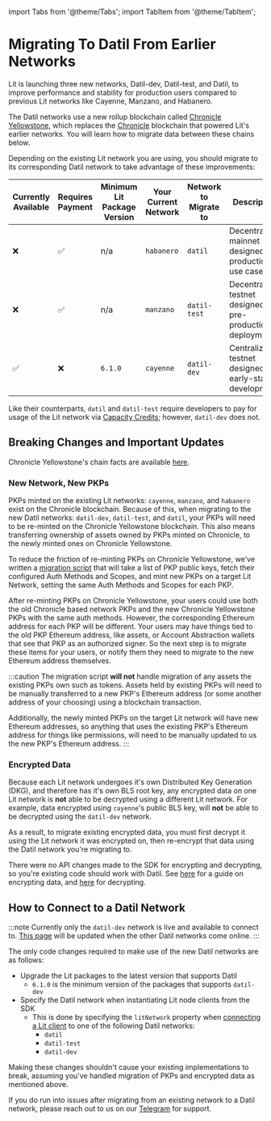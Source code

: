 import Tabs from '@theme/Tabs';
import TabItem from '@theme/TabItem';

# Migrating To Datil From Earlier Networks

Lit is launching three new networks, Datil-dev, Datil-test, and Datil, to improve performance and stability for production users compared to previous Lit networks like Cayenne, Manzano, and Habanero.

The Datil networks use a new rollup blockchain called [Chronicle Yellowstone](./lit-blockchains/chronicle-yellowstone), which replaces the [Chronicle](./lit-blockchains/chronicle) blockchain that powered Lit's earlier networks. You will learn how to migrate data between these chains below.

Depending on the existing Lit network you are using, you should migrate to its corresponding Datil network to take advantage of these improvements:

| Currently Available | Requires Payment | Minimum Lit Package Version | Your Current Network | Network to Migrate to | Description                                                  |
|---------------------|------------------|-----------------------------|----------------------|-----------------------|--------------------------------------------------------------|
| ❌                   | ✅                | n/a                         | `habanero`           | `datil`               | Decentralized mainnet designed for production use cases      |
| ❌                   | ✅                | n/a                         | `manzano`            | `datil-test`          | Decentralized testnet designed for pre-production deployment |
| ✅                   | ❌                | `6.1.0`                     | `cayenne`            | `datil-dev`           | Centralized testnet designed for early-stage development     |

Like their counterparts, `datil` and `datil-test` require developers to pay for usage of the Lit network via [Capacity Credits](../capacity-credits); however, `datil-dev` does not.

## Breaking Changes and Important Updates

Chronicle Yellowstone's chain facts are available [here](./lit-blockchains/chronicle-yellowstone#connecting-to-chronicle-yellowstone).

### New Network, New PKPs

PKPs minted on the existing Lit networks: `cayenne`, `manzano`, and `habanero` exist on the Chronicle blockchain. Because of this, when migrating to the new Datil networks: `datil-dev`, `datil-test`, and `datil`, your PKPs will need to be re-minted on the Chronicle Yellowstone blockchain. This also means transferring ownership of assets owned by PKPs minted on Chronicle, to the newly minted ones on Chronicle Yellowstone.

To reduce the friction of re-minting PKPs on Chronicle Yellowstone, we've written a [migration script](https://github.com/LIT-Protocol/developer-guides-code/tree/wyatt/pkp-migration-script/pkp-migration/nodejs) that will take a list of PKP public keys, fetch their configured Auth Methods and Scopes, and mint new PKPs on a target Lit Network, setting the same Auth Methods and Scopes for each PKP.

After re-minting PKPs on Chronicle Yellowstone, your users could use both the old Chronicle based network PKPs and the new Chronicle Yellowstone PKPs with the same auth methods. However, the corresponding Ethereum address for each PKP will be different. Your users may have things tied to the old PKP Ethereum address, like assets, or Account Abstraction wallets that see that PKP as an authorized signer. So the next step is to migrate these items for your users, or notify them they need to migrate to the new Ethereum address themselves.

:::caution
The migration script **will not** handle migration of any assets the existing PKPs own such as tokens. Assets held by existing PKPs will need to be manually transferred to a new PKP's Ethereum address (or some another address of your choosing) using a blockchain transaction.

Additionally, the newly minted PKPs on the target Lit network will have new Ethereum addresses, so anything that uses the existing PKP's Ethereum address for things like permissions, will need to be manually updated to us the new PKP's Ethereum address.
:::

### Encrypted Data

Because each Lit network undergoes it's own Distributed Key Generation (DKG), and therefore has it's own BLS root key, any encrypted data on one Lit network is **not** able to be decrypted using a different Lit network. For example, data encrypted using `cayenne`'s public BLS key, will **not** be able to be decrypted using the `datil-dev` network.

As a result, to migrate existing encrypted data, you must first decrypt it using the Lit network it was encrypted on, then re-encrypt that data using the Datil network you're migrating to.

There were no API changes made to the SDK for encrypting and decrypting, so you're existing code should work with Datil. See [here](../../sdk/access-control/quick-start#performing-encryption) for a guide on encrypting data, and [here](../../sdk/access-control/quick-start#performing-decryption) for decrypting.

## How to Connect to a Datil Network

:::note
Currently only the `datil-dev` network is live and available to connect to. [This page](../../connecting) will be updated when the other Datil networks come online.
:::

The only code changes required to make use of the new Datil networks are as follows:

- Upgrade the Lit packages to the latest version that supports Datil
  - `6.1.0` is the minimum version of the packages that supports `datil-dev`
- Specify the Datil network when instantiating Lit node clients from the SDK
  - This is done by specifying the `litNetwork` property when [connecting a Lit client](../../connecting) to one of the following Datil networks:
    - `datil`
    - `datil-test`
    - `datil-dev`

Making these changes shouldn't cause your existing implementations to break, assuming you've handled migration of PKPs and encrypted data as mentioned above.

If you do run into issues after migrating from an existing network to a Datil network, please reach out to us on our [Telegram](https://t.me/+aa73FAF9Vp82ZjJh) for support.
